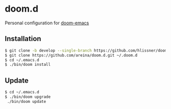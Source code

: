 # doom.d

Personal configuration for [doom-emacs](https://github.com/hlissner/doom-emacs)

## Installation

``` sh
$ git clone -b develop --single-branch https://github.com/hlissner/doom-emacs ~/.emacs.d
$ git clone https://github.com/areina/doom.d.git ~/.doom.d 
$ cd ~/.emacs.d
$ ./bin/doom install
```

## Update

``` sh
$ cd ~/.emacs.d
$ ./bin/doom upgrade
 ./bin/doom update
```
